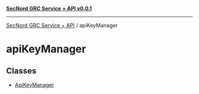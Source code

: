 [**SecNord GRC Service + API v0.0.1**](../README.md)

***

[SecNord GRC Service + API](../README.md) / apiKeyManager

# apiKeyManager

## Classes

- [ApiKeyManager](classes/ApiKeyManager.md)
